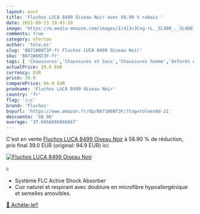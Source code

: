 ```yaml
---
layout: post
title: 'Fluchos LUCA 8499 Oiseau Noir avec 58.90 % rabais '
date: 2021-09-13 19:43:20
image: 'https://m.media-amazon.com/images/I/413v3Cng-rL._SL500_._SL400_.jpg'
comments: true
category: ofertas
author: 'tole.es'
slug: 'B071W6NT3F-fr Fluchos LUCA 8499 Oiseau Noir'
sku: 'B071W6NT3F-fr'
tags: [ 'Chaussures','Chaussures et Sacs','Chaussures homme','Oxfords et Derbies homme','fluchos', ]
actualPrice: 39.0 EUR
currency: EUR
price: 39.0
comparePrice: 94.9 EUR
prodname: 'Fluchos LUCA 8499 Oiseau Noir'
country: 'fr'
flag: '🇫🇷'
brand: 'Fluchos'
buyurl: 'https://www.amazon.fr/dp/B071W6NT3F/?tag=tolees0d-21'
descuento: '58.90'
average: '37.6666666666667'
---
```


C'est en vente [Fluchos LUCA 8499 Oiseau Noir](https://www.amazon.fr/dp/B071W6NT3F/?tag=tolees0d-21)  à  58.90 % de réduction, prix final  39.0 EUR (original: 94.9 EUR) ici:

[![Fluchos LUCA 8499 Oiseau Noir](https://m.media-amazon.com/images/I/413v3Cng-rL._SL500_._SL400_.jpg)](https://www.amazon.fr/dp/B071W6NT3F/?tag=tolees0d-21)

ℹ️:

- Système FLC Active Shock Absorber
- Cuir naturel et respirant avec doublure en microfibre hypoallergénique et semelles amovibles.

[🛒 Achète-le!!](https://www.amazon.fr/dp/B071W6NT3F/?tag=tolees0d-21)

